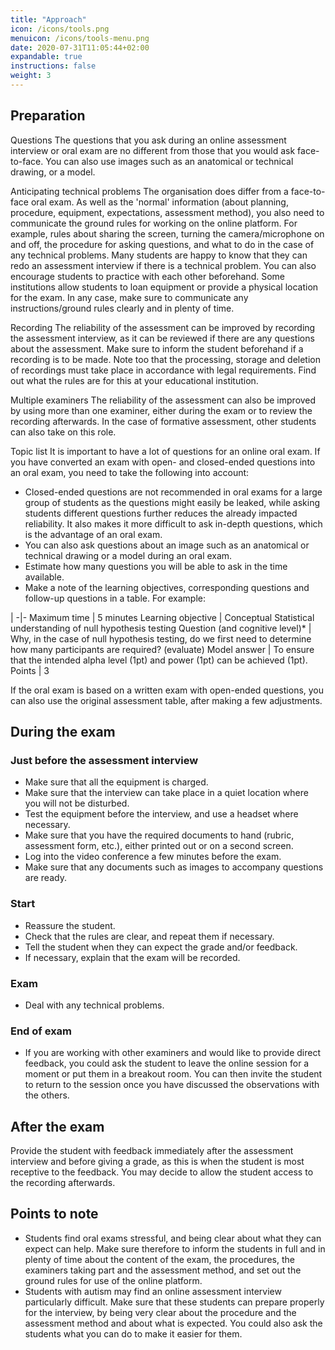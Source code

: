 ```yaml
---
title: "Approach"
icon: /icons/tools.png
menuicon: /icons/tools-menu.png
date: 2020-07-31T11:05:44+02:00
expandable: true
instructions: false
weight: 3
---
```


## Preparation  
 
Questions The questions that you ask during an online assessment interview or oral exam are no different from those that you would ask face-to-face. You can also use images such as an anatomical or technical drawing, or a model. 
 
Anticipating technical problems The organisation does differ from a face-to-face oral exam. As well as the 'normal' information (about planning, procedure, equipment, expectations, assessment method), you also need to communicate the ground rules for working on the online platform. For example, rules about sharing the screen, turning the camera/microphone on and off, the procedure for asking questions, and what to do in the case of any technical problems. Many students are happy to know that they can redo an assessment interview if there is a technical problem. You can also encourage students to practice with each other beforehand. Some institutions allow students to loan equipment or provide a physical location for the exam. In any case, make sure to communicate any instructions/ground rules clearly and in plenty of time. 

Recording The reliability of the assessment can be improved by recording the assessment interview, as it can be reviewed if there are any questions about the assessment. Make sure to inform the student beforehand if a recording is to be made. Note too that the processing, storage and deletion of recordings must take place in accordance with legal requirements. Find out what the rules are for this at your educational institution. 

Multiple examiners The reliability of the assessment can also be improved by using more than one examiner, either during the exam or to review the recording afterwards. In the case of formative assessment, other students can also take on this role. 

Topic list It is important to have a lot of questions for an online oral exam. If you have converted an exam with open- and closed-ended questions into an oral exam, you need to take the following into account:

* Closed-ended questions are not recommended in oral exams for a large group of students as the questions might easily be leaked, while asking students different questions further reduces the already impacted reliability. It also makes it more difficult to ask in-depth questions, which is the advantage of an oral exam.
* You can also ask questions about an image such as an anatomical or technical drawing or a model during an oral exam. 
* Estimate how many questions you will be able to ask in the time available. 
* Make a note of the learning objectives, corresponding questions and follow-up questions in a table. For example:  

 | 
-|-
Maximum time | 5 minutes
Learning objective | Conceptual Statistical understanding of null hypothesis testing
Question (and cognitive level)* | Why, in the case of null hypothesis testing, do we first need to determine how many participants are required? (evaluate)
Model answer | To ensure that the intended alpha level (1pt) and power (1pt) can be achieved (1pt).
Points | 3

If the oral exam is based on a written exam with open-ended questions, you can also use the original assessment table, after making a few adjustments.

## During the exam

### Just before the assessment interview

* Make sure that all the equipment is charged.  
* Make sure that the interview can take place in a quiet location where you will not be disturbed.   
* Test the equipment before the interview, and use a headset where necessary. 
* Make sure that you have the required documents to hand (rubric, assessment form, etc.), either printed out or on a second screen. 
* Log into the video conference a few minutes before the exam.
* Make sure that any documents such as images to accompany questions are ready. 

### Start

* Reassure the student.  
* Check that the rules are clear, and repeat them if necessary. 
* Tell the student when they can expect the grade and/or feedback.  
* If necessary, explain that the exam will be recorded. 

### Exam

* Deal with any technical problems.

### End of exam

* If you are working with other examiners and would like to provide direct feedback, you could ask the student to leave the online session for a moment or put them in a breakout room. You can then invite the student to return to the session once you have discussed the observations with the others. 

## After the exam

Provide the student with feedback immediately after the assessment interview and before giving a grade, as this is when the student is most receptive to the feedback. You may decide to allow the student access to the recording afterwards.

## Points to note

* Students find oral exams stressful, and being clear about what they can expect can help. Make sure therefore to inform the students in full and in plenty of time about the content of the exam, the procedures, the examiners taking part and the assessment method, and set out the ground rules for use of the online platform.
* Students with autism may find an online assessment interview particularly difficult. Make sure that these students can prepare properly for the interview, by being very clear about the procedure and the assessment method and about what is expected. You could also ask the students what you can do to make it easier for them.
